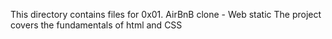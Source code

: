 This directory contains files for 0x01. AirBnB clone - Web static
The project covers the fundamentals of html and CSS
